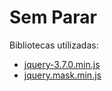 # Sem Parar

Bibliotecas utilizadas:
- <a href="https://releases.jquery.com/" target="_blank" >jquery-3.7.0.min.js</a>
- <a href="https://cdnjs.com/libraries/jquery.mask/1.14.16" target="_blank" >jquery.mask.min.js</a>
